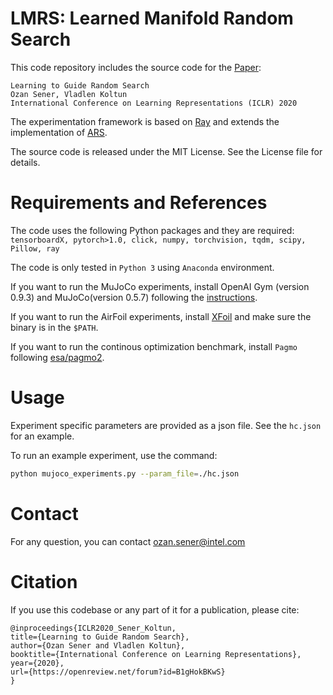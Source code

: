 # LMRS: Learned Manifold Random Search

This code repository includes the source code for the [Paper](https://arxiv.org/abs/XXX.XXXXX):

```
Learning to Guide Random Search
Ozan Sener, Vladlen Koltun
International Conference on Learning Representations (ICLR) 2020 
```

The experimentation framework is based on [Ray](https://github.com/ray-project/ray) and extends the implementation of [ARS](https://github.com/modestyachts/ARS).

The source code is released under the MIT License. See the License file for details.


# Requirements and References
The code uses the following Python packages and they are required: ``tensorboardX, pytorch>1.0, click, numpy, torchvision, tqdm, scipy, Pillow, ray``

The code is only tested in ``Python 3`` using ``Anaconda`` environment.

If you want to run the MuJoCo experiments, install OpenAI Gym (version 0.9.3) and MuJoCo(version 0.5.7) following the [instructions](https://github.com/openai/gym).

If you want to run the AirFoil experiments, install [XFoil](https://web.mit.edu/drela/Public/web/xfoil/) and make sure the binary is in the `$PATH`.

If you want to run the continous optimization benchmark, install ``Pagmo`` following [esa/pagmo2](https://github.com/esa/pagmo2).

# Usage
Experiment specific parameters are provided as a json file. See the `hc.json` for an example.

To run an example experiment, use the command: 
```bash
python mujoco_experiments.py --param_file=./hc.json
```

# Contact
For any question, you can contact ozan.sener@intel.com

# Citation
If you use this codebase or any part of it for a publication, please cite:
```
@inproceedings{ICLR2020_Sener_Koltun,
title={Learning to Guide Random Search},
author={Ozan Sener and Vladlen Koltun},
booktitle={International Conference on Learning Representations},
year={2020},
url={https://openreview.net/forum?id=B1gHokBKwS}
}
```
